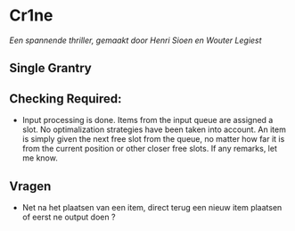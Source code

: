 
# Cr1ne 

*Een spannende thriller, gemaakt door Henri Sioen en Wouter Legiest*

## Single Grantry


## Checking Required:
- Input processing is done. Items from the input queue are assigned a slot.  No optimalization strategies have 
been taken into account. An item is simply given the next free slot from the queue, no matter how far it is from the
current position or other closer free slots. If any remarks, let me know.




## Vragen

- Net na het plaatsen van een item, direct terug een nieuw item plaatsen of eerst ne output doen ?  
